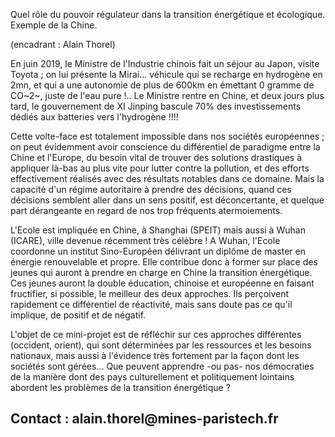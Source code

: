 Quel rôle du pouvoir régulateur dans la transition énergétique et
écologique. Exemple de la Chine.

(encadrant : Alain Thorel)

En juin 2019, le Ministre de l\'Industrie chinois fait un séjour au
Japon, visite Toyota ; on lui présente la Mirai\... véhicule qui se
recharge en hydrogène en 2mn, et qui a une autonomie de plus de 600km en
émettant 0 gramme de CO~2~, juste de l\'eau pure !.. Le Ministre rentre
en Chine, et deux jours plus tard, le gouvernement de XI Jinping bascule
70% des investissements dédiés aux batteries vers l\'hydrogène !!!!

Cette volte-face est totalement impossible dans nos sociétés européennes
; on peut évidemment avoir conscience du différentiel de paradigme entre
la Chine et l\'Europe, du besoin vital de trouver des solutions
drastiques à appliquer là-bas au plus vite pour lutter contre la
pollution, et des efforts effectivement réalisés avec des résultats
notables dans ce domaine. Mais la capacité d\'un régime autoritaire à
prendre des décisions, quand ces décisions semblent aller dans un sens
positif, est déconcertante, et quelque part dérangeante en regard de nos
trop fréquents atermoiements.

L\'Ecole est impliquée en Chine, à Shanghai (SPEIT) mais aussi à Wuhan
(ICARE), ville devenue récemment très célèbre ! A Wuhan, l\'Ecole
coordonne un institut Sino-Européen délivrant un diplôme de master en
énergie renouvelable et propre. Elle contribue donc à former sur place
des jeunes qui auront à prendre en charge en Chine la transition
énergétique. Ces jeunes auront la double éducation, chinoise et
européenne en faisant fructifier, si possible, le meilleur des deux
approches. Ils perçoivent rapidement ce différentiel de réactivité, mais
sans doute pas ce qu\'il implique, de positif et de négatif.

L\'objet de ce mini-projet est de réfléchir sur ces approches
différentes (occident, orient), qui sont déterminées par les ressources
et les besoins nationaux, mais aussi à l\'évidence très fortement par la
façon dont les sociétés sont gérées\... Que peuvent apprendre -ou pas-
nos démocraties de la manière dont des pays culturellement et
politiquement lointains abordent les problèmes de la transition
énergétique ?

## Contact : alain.thorel\@mines-paristech.fr

